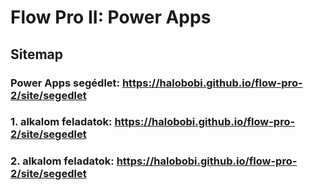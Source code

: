 # Flow Pro II: Power Apps

## Sitemap

### Power Apps segédlet: [<int>https://halobobi.github.io/flow-pro-2/site/segedlet</ins>](https://halobobi.github.io/flow-pro-2/site/segedlet)

### 1. alkalom feladatok: [<int>https://halobobi.github.io/flow-pro-2/site/segedlet</ins>](https://halobobi.github.io/flow-pro-2/site/alkalom1)

### 2. alkalom feladatok: [<int>https://halobobi.github.io/flow-pro-2/site/segedlet</ins>](https://halobobi.github.io/flow-pro-2/site/alkalom2)
